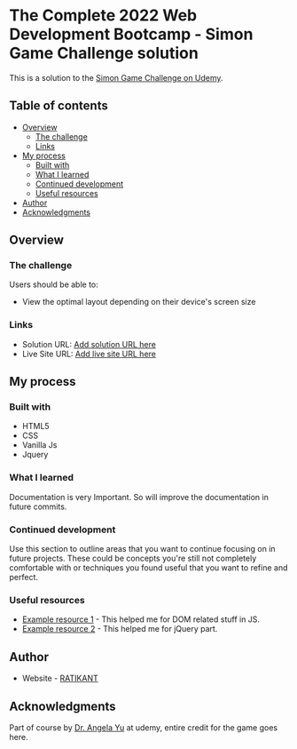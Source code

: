 # The Complete 2022 Web Development Bootcamp - Simon Game Challenge solution

This is a solution to the [Simon Game Challenge on Udemy](https://www.udemy.com/course/the-complete-web-development-bootcamp). 
## Table of contents

- [Overview](#overview)
  - [The challenge](#the-challenge)
  - [Links](#links)
- [My process](#my-process)
  - [Built with](#built-with)
  - [What I learned](#what-i-learned)
  - [Continued development](#continued-development)
  - [Useful resources](#useful-resources)
- [Author](#author)
- [Acknowledgments](#acknowledgments)


## Overview

### The challenge

Users should be able to:

- View the optimal layout depending on their device's screen size


### Links

- Solution URL: [Add solution URL here](https://your-solution-url.com)
- Live Site URL: [Add live site URL here](https://your-live-site-url.com)

## My process

### Built with

- HTML5 
- CSS
- Vanilla Js
- Jquery

### What I learned

Documentation is very Important.
So will improve the documentation in future commits. 


### Continued development

Use this section to outline areas that you want to continue focusing on in future projects. These could be concepts you're still not completely comfortable with or techniques you found useful that you want to refine and perfect.


### Useful resources

- [Example resource 1](https://www.w3schools.com/js/js_htmldom.asp) - This helped me for DOM related stuff in JS.
- [Example resource 2](https://www.w3schools.com/jquery/default.asp) - This helped me for jQuery part.


## Author

- Website - [RATIKANT](<EDit_in _Future>)

## Acknowledgments

Part of course by [Dr. Angela Yu](https://www.udemy.com/user/4b4368a3-b5c8-4529-aa65-2056ec31f37e/) at udemy, entire credit for the game goes here. 
